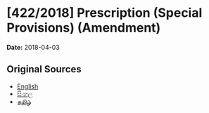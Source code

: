 # [422/2018] Prescription (Special Provisions) (Amendment)

**Date:** 2018-04-03

## Original Sources

- [English](https://documents.gov.lk/view/bills/2018/4/422-2018_E.pdf)
- [සිංහල](https://documents.gov.lk/view/bills/2018/4/422-2018_S.pdf)
- [தமிழ்](https://documents.gov.lk/view/bills/2018/4/422-2018_T.pdf)
